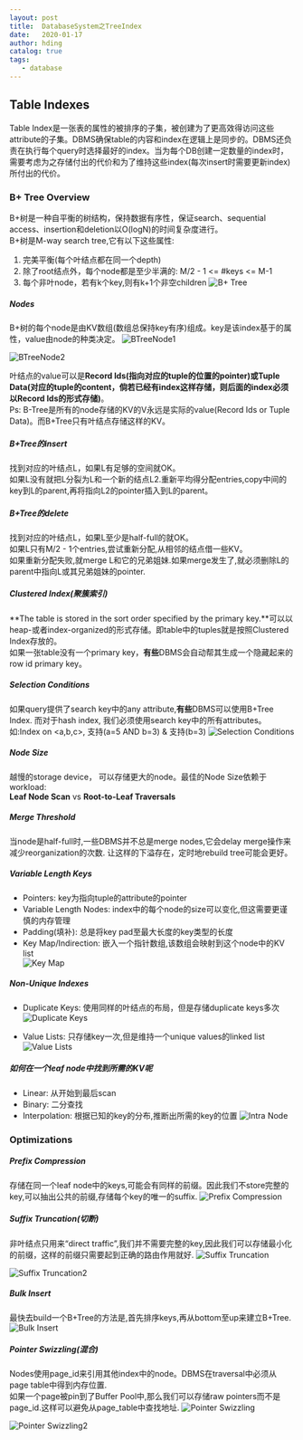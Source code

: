 ```yaml
---
layout: post
title:  DatabaseSystem之TreeIndex
date:   2020-01-17
author: hding
catalog: true
tags:
   - database
---
```

## Table Indexes
Table Index是一张表的属性的被排序的子集，被创建为了更高效得访问这些attribute的子集。DBMS确保table的内容和index在逻辑上是同步的。DBMS还负责在执行每个query时选择最好的index。当为每个DB创建一定数量的index时，需要考虑为之存储付出的代价和为了维持这些index(每次insert时需要更新index)所付出的代价。

### B+ Tree Overview
B+树是一种自平衡的树结构，保持数据有序性，保证search、sequential access、insertion和deletion以O(logN)的时间复杂度进行。  
B+树是M-way search tree,它有以下这些属性:
1. 完美平衡(每个叶结点都在同一个depth)
2. 除了root结点外，每个node都是至少半满的: M/2 - 1 <= #keys <= M-1
3. 每个非叶node，若有k个key,则有k+1个非空children
![B+ Tree](/img/DataBase/BTree.jpeg)

##### Nodes
B+树的每个node是由KV数组(数组总保持key有序)组成。key是该index基于的属性，value由node的种类决定。
![BTreeNode1](/img/DataBase/BTreeNode1.jpeg)

![BTreeNode2](/img/DataBase/BTreeNode2.jpeg)
  
叶结点的value可以是**Record Ids(指向对应的tuple的位置的pointer)**或**Tuple Data(对应的tuple的content，倘若已经有index这样存储，则后面的index必须以Record Ids的形式存储)**。  
Ps: B-Tree是所有的node存储的KV的V永远是实际的value(Record Ids or Tuple Data)。而B+Tree只有叶结点存储这样的KV。

##### B+Tree的insert
找到对应的叶结点L，如果L有足够的空间就OK。  
如果L没有就把L分裂为L和一个新的结点L2.重新平均得分配entries,copy中间的key到L的parent,再将指向L2的pointer插入到L的parent。


##### B+Tree的delete
找到对应的叶结点L，如果L至少是half-full的就OK。  
如果L只有M/2 - 1个entries,尝试重新分配,从相邻的结点借一些KV。  
如果重新分配失败,就merge L和它的兄弟姐妹.如果merge发生了,就必须删除L的parent中指向L或其兄弟姐妹的pointer.


##### Clustered Index(聚簇索引)
**The table is stored in the sort order specified by the primary key.**可以以heap-或者index-organized的形式存储。即table中的tuples就是按照Clustered Index存放的。  
如果一张table没有一个primary key，**有些**DBMS会自动帮其生成一个隐藏起来的row id primary key。


##### Selection Conditions
如果query提供了search key中的any attribute,**有些**DBMS可以使用B+Tree Index. 而对于hash index, 我们必须使用search key中的所有attributes。  
如:Index on <a,b,c>, 支持(a=5 AND b=3) & 支持(b=3)
![Selection Conditions](/img/DataBase/SelectionConditions.jpeg)

##### Node Size
越慢的storage device， 可以存储更大的node。最佳的Node Size依赖于workload:  
**Leaf Node Scan** vs **Root-to-Leaf Traversals** 

##### Merge Threshold
当node是half-full时,一些DBMS并不总是merge nodes,它会delay merge操作来减少reorganization的次数. 让这样的下溢存在，定时地rebuild tree可能会更好。

##### Variable Length Keys
- Pointers: key为指向tuple的attribute的pointer
- Variable Length Nodes: index中的每个node的size可以变化,但这需要更谨慎的内存管理
- Padding(填补): 总是将key pad至最大长度的key类型的长度
- Key Map/Indirection: 嵌入一个指针数组,该数组会映射到这个node中的KV list  
	![Key Map](/img/DataBase/KeyMap.jpeg) 

##### Non-Unique Indexes
- Duplicate Keys: 使用同样的叶结点的布局，但是存储duplicate keys多次
	![Duplicate Keys](/img/DataBase/DuplicateKeys.jpeg)

- Value Lists: 只存储key一次,但是维持一个unique values的linked list
	![Value Lists](/img/DataBase/ValueLists.jpeg)

##### 如何在一个leaf node中找到所需的KV呢
- Linear: 从开始到最后scan
- Binary: 二分查找
- Interpolation: 根据已知的key的分布,推断出所需的key的位置
![Intra Node](/img/DataBase/IntraNode.jpeg)


### Optimizations

##### Prefix Compression
存储在同一个leaf node中的keys,可能会有同样的前缀。因此我们不store完整的key,可以抽出公共的前缀,存储每个key的唯一的suffix.
![Prefix Compression](/img/DataBase/PrefixCompression.jpeg)


##### Suffix Truncation(切断)
非叶结点只用来“direct traffic”,我们并不需要完整的key,因此我们可以存储最小化的前缀，这样的前缀只需要起到正确的路由作用就好.
![Suffix Truncation](/img/DataBase/SuffixTruncation.jpeg)

![Suffix Truncation2](/img/DataBase/SuffixTruncation2.jpeg)


##### Bulk Insert
最快去build一个B+Tree的方法是,首先排序keys,再从bottom至up来建立B+Tree.
![Bulk Insert](/img/DataBase/BulkInsert.jpeg)


##### Pointer Swizzling(混合)
Nodes使用page_id来引用其他index中的node。DBMS在traversal中必须从page table中得到内存位置.  
如果一个page被pin到了Buffer Pool中,那么我们可以存储raw pointers而不是page_id.这样可以避免从page_table中查找地址.
![Pointer Swizzling](/img/DataBase/PointerSwizzling.jpeg)

![Pointer Swizzling2](/img/DataBase/PointerSwizzling2.jpeg)


	













































